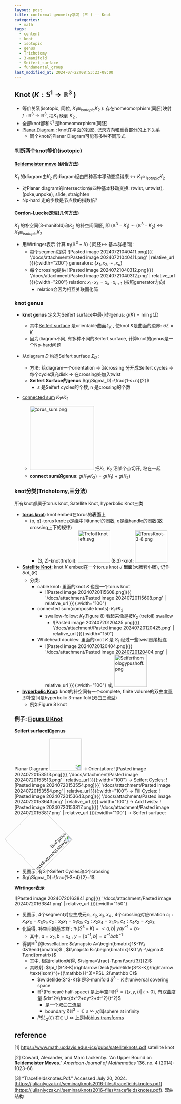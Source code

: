 ```yaml
---
layout: post
title: conformal geometry学习 (三 ) -- Knot
categories:
  - math
tags:
  - content
  - knot
  - isotopic
  - genus
  - Trichotomy
  - 3-manifold
  - Seifert_surface
  - fundamental_group
last_modified_at: 2024-07-22T08:53:23-08:00
---
```

## Knot ($K: \mathbb S^1\rightarrow \mathbb R^3$ )

- 等价关系(isotopic, 同位, $K_1\cong_{isotopic} K_2$ ): 存在homeomorphism(同胚)映射 $f:\mathbb R^3\rightarrow \mathbb R^3$, 把$K_1$ 映到 $K_2$ .
- 全部knot都和$\mathbb S^1$ 是homeomorphism(同胚)
- [Planar Diagram](https://katlas.org/wiki/Planar_Diagrams) : knot在平面的投影, 记录方向和重叠部分的上下关系
	- 同个knot的Planar Diagram可能有多种不同形式


### 判断两个knot等价(isotopic)

####  [Reidemeister move](https://mathworld.wolfram.com/ReidemeisterMoves.html) (组合方法)

$K_1$ 的diagram由$K_2$ 的diagram经由四种基本移动变换得来 <-> $K_1\cong_{isotopic} K_2$

- 对Planar diagram的intersection做四种基本移动变换: (twist, untwist), (poke,unpoke), slide, straighten
- Np-hard 走的步数是节点数的指数倍?

#### Gordon-Luecke定理(几何方法)

$K_1$  的补空间(3-manifold)和$K_2$ 的补空间同胚, 即 $(\mathbb R^3- K_1)\sim (\mathbb R^3-K_2)$  <-> $K_1\cong_{isotopic} K_2$

-  用Wirtinger表示 计算 $\pi_1(\mathbb R^3-K)$ ( 同胚<-> 基本群相同): 
	- 每个segment提供 ![Pasted image 20240721040411.png]({{ '/docs/attachment/Pasted image 20240721040411.png' | relative_url }}){:width="200"} generators: $\lbrace x_1,x_2,\cdots,x_n\rbrace$ 
	- 每个crossing提供 ![Pasted image 20240721040312.png]({{ '/docs/attachment/Pasted image 20240721040312.png' | relative_url }}){:width="200"} relation: $x_i\cdot x_k=x_k\cdot x_{i+1}$ (按照generator方向)
		- relation会因为相互关联而化简


### knot genus

- **knot genus** 定义为Seifert surface中最小的genus: $g(K)=\min g(\Sigma)$ 
	- 其中[Seifert surface](https://en.wikipedia.org/wiki/Seifert_surface) 是orientable曲面$\Sigma_K$ , 使knot $K$是曲面的边界: $\partial \Sigma=K$ 
	- 因为diagram不同, 有多种不同的Seifert surface, 计算knot的genus是一个Np-hard问题

- 从diagram $D$ 构造Seifert surface $\Sigma_D$ :
	- 方法: 给diagram一个orientation -> 沿crossing 分开成Seifert cycles -> 每个cycle填充disk -> 在crossing处加入twist
	- **Seifert Surface的genus** $g(\Sigma_D)=\frac{1-s+n}{2}$ 
		- $s$ 是Seifert cycles的个数, n 是crossing的个数

- [connected sum](https://mathworld.wolfram.com/KnotSum.html#:~:text=Two%20oriented%20knots%20(or%20links,40).) $K_1 \texttt{\#} K_2$ 
	- <a href="https://mathworld.wolfram.com/KnotSum.html#:~:text=Two%20oriented%20knots%20(or%20links,40)."><img src="https://mathworld.wolfram.com/images/eps-svg/KnotSum_700.svg" alt="torus_sum.png"  width="200"></a> 把$K_1$, $K_2$ 沿某个点切开, 粘在一起
	- **connect sum的genus**: $g(K_1 \texttt{\#} K_2)=g(K_1)+g(K_2)$ 

### knot分类(Trichotomy,三分法)

所有knot都属于torus knot, Satellite Knot, hyperbolic Knot三类

-  **[torus knot](https://en.wikipedia.org/wiki/Torus_knot)**: knot embed在torus的**表面**上
	- (p, q)-torus knot: p是绕中间tunnel的圈数, q是绕handle的圈数(数crossing上下的规律)
		- (3, 2)-knot(trefoil): <a href="https://commons.wikimedia.org/wiki/File:Trefoil_knot_left.svg#/media/File:Trefoil_knot_left.svg"><img src="https://upload.wikimedia.org/wikipedia/commons/5/5c/Trefoil_knot_left.svg" alt="Trefoil knot left.svg" width="100"></a> (8,3)-knot: <a href="https://commons.wikimedia.org/wiki/File:TorusKnot-3-8.png#/media/File:TorusKnot-3-8.png"><img src="https://upload.wikimedia.org/wikipedia/commons/c/c3/TorusKnot-3-8.png" alt="TorusKnot-3-8.png"  width="100"></a> 
- **[Satellite Knot](https://en.wikipedia.org/wiki/Satellite_knot)**: knot $K$ embed在一个torus knot $J$ **里面**(大肠套小肠), 记作$Sat_J(K)$ 
	- 分类:
		- cable knot: 里面的knot $K$ 也是一个torus knot
			- ![Pasted image 20240720115608.png]({{ '/docs/attachment/Pasted image 20240720115608.png' | relative_url }}){:width="100"} 
		- connected sum(composite knots): $K_1 \texttt{\#} K_2$ 
			- swallow-follow: $K_1$(Figure 8) 看起来像是被$K_2$ (trefoil) swallow
				- ![Pasted image 20240720120425.png]({{ '/docs/attachment/Pasted image 20240720120425.png' | relative_url }}){:width="150"} 
		- Whitehead doubles: 里面的knot $K$ 是 $S_1$ 经过一些twist首尾相连
			- ![Pasted image 20240720120404.png]({{ '/docs/attachment/Pasted image 20240720120404.png' | relative_url }}){:width="100"} 或, <a href="https://www.researchgate.net/figure/A-Whitehead-double-of-a-trefoil-knot-is-a-satellite-knot-whose-companion-knot-is-a_fig10_339015556"><img src="https://www.researchgate.net/profile/Makoto-Sakuma/publication/339015556/figure/fig10/AS:897362012680193@1590959184100/A-Whitehead-double-of-a-trefoil-knot-is-a-satellite-knot-whose-companion-knot-is-a.png" alt="Seiferthomologypushoff.png" width="100"></a> 
- **[hyperbolic Knot](https://mathworld.wolfram.com/HyperbolicKnot.html)**: knot的补空间有一个complete, finite volume的双曲度量, 即补空间是hyperbolic 3-manifold(双曲三流型)
	- 例如Figure 8 knot



### 例子: [Figure 8 Knot](https://mathworld.wolfram.com/FigureEightKnot.html) 

**Seifert surface和genus**

Planar Diagram: <a href="https://mathworld.wolfram.com/FigureEightKnot.html"><img src="https://mathworld.wolfram.com/images/eps-svg/FigureEightKnot_700.svg"  width="100" style="transform: rotate(180deg);"></a>  -> Orientation: ![Pasted image 20240720153513.png]({{ '/docs/attachment/Pasted image 20240720153513.png' | relative_url }}){:width="100"} -> Seifert Cycles: ![Pasted image 20240720153554.png]({{ '/docs/attachment/Pasted image 20240720153554.png' | relative_url }}){:width="100"} -> Fill Cycles: ![Pasted image 20240720153643.png]({{ '/docs/attachment/Pasted image 20240720153643.png' | relative_url }}){:width="100"} -> Add twists: ![Pasted image 20240720153817.png]({{ '/docs/attachment/Pasted image 20240720153817.png' | relative_url }}){:width="100"} -> Seifert surface:  <a href="https://en.wikipedia.org/wiki/File:Seiferthomologypushoff.png#/media/File:Seiferthomologypushoff.png"><img src="https://upload.wikimedia.org/wikipedia/en/9/91/Seiferthomologypushoff.png" alt="Seiferthomologypushoff.png" width="150" style="transform: rotate(135deg);"></a>

- 见图示, 有3个Seifert Cycles和4个crossing
- $g(\Sigma_D)=\frac{1-3+4}{2}=1$ 

**Wirtinger表示**

![Pasted image 20240720163841.png]({{ '/docs/attachment/Pasted image 20240720163841.png' | relative_url }}){:width="150"} 

- 见图示, 4个segment对应生成元$x_1,x_2,x_3,x_4$ , 4个crossing对应relation $c_1: x_4x_3=x_3x_1$, $c_2:x_2x_1=x_1x_3$, $c_3:x_2x_4=x_4x_1$, $c_4: x_4x_2=x_2x_3$  
- 化简得, 补空间的基本群 : $\pi_1(S^3-K)=<a,b\vert\ yay^{-1}=b>$ 
	- 其中, $a=x_2, b=x_4$ , $y=[a^{-1},b]=a^{-1}bab^{-1}$ 
- 得到$\mathbb H^3$ 的tessellation: $a\mapsto A=\begin{bmatrix}1&-1\\\ 0&1\end{bmatrix}$ , $b\mapsto B=\begin{bmatrix}1&0 \\\ -\sigma & 1\end{bmatrix}$ 
	- 其中,  根据relation解得,  $\sigma=\frac{-1\pm i\sqrt{3}}{2}$ 
	- 其映射: $\pi_1(S^3-K)\rightarrow Deck(\widetilde{S^3-K})\rightarrow \text{Isom}^{+}(\mathbb H^3)=PSL_2(\mathbb C)$ 
		- $\widetilde{S^3-K}$ 是3-manifold $S^3-K$ 的universal covering space
		- $\mathbb H^3$(Poincaré half-space) 是上半空间$\mathbb H^3=\lbrace(x,y,t)\vert\ t>0\rbrace$, 有双曲度量 $ds^2=\frac{dx^2+dy^2+dt^2}{t^2}$ 
			- 是一个双曲三流型
			- boundary $\partial \mathbb H^3=\mathbb C\cup\infty$ 又叫sphere at infinity
		- $PSL_2(\mathbb C)$ 在$\mathbb C\cup \infty$ 上是[Möbius transforms](https://en.wikipedia.org/wiki/Möbius_transformation) 




## reference
<span id="ref"></span>

[1] https://www.math.ucdavis.edu/~jcs/pubs/satelliteknots.pdf satellite knot

[2] Coward, Alexander, and Marc Lackenby. “An Upper Bound on **Reidemeister Moves**.” _American Journal of Mathematics_ 136, no. 4 (2014): 1023–66.

[3] “Tracefieldsknotes.Pdf.” Accessed July 20, 2024. [https://julianlyczak.nl/seminar/knots2016-files/tracefieldsknotes.pdf](https://julianlyczak.nl/seminar/knots2016-files/tracefieldsknotes.pdf). 双曲结构

